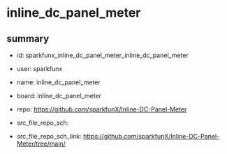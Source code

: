 # inline_dc_panel_meter
 
## summary 
* id: sparkfunx_inline_dc_panel_meter_inline_dc_panel_meter
* user: sparkfunx
* name: inline_dc_panel_meter
* board: inline_dc_panel_meter
* repo: https://github.com/sparkfunX/Inline-DC-Panel-Meter



* src_file_repo_sch: 
* src_file_repo_sch_link: https://github.com/sparkfunX/Inline-DC-Panel-Meter/tree/main/




